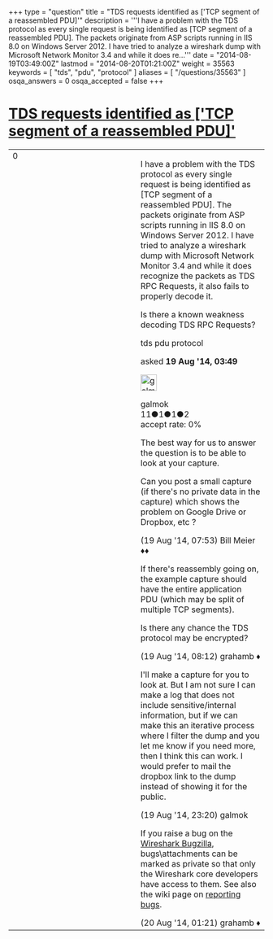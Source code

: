 +++
type = "question"
title = "TDS requests identified as [&#x27;TCP segment of a reassembled PDU]&#x27;"
description = '''I have a problem with the TDS protocol as every single request is being identified as [TCP segment of a reassembled PDU]. The packets originate from ASP scripts running in IIS 8.0 on Windows Server 2012. I have tried to analyze a wireshark dump with Microsoft Network Monitor 3.4 and while it does re...'''
date = "2014-08-19T03:49:00Z"
lastmod = "2014-08-20T01:21:00Z"
weight = 35563
keywords = [ "tds", "pdu", "protocol" ]
aliases = [ "/questions/35563" ]
osqa_answers = 0
osqa_accepted = false
+++

<div class="headNormal">

# [TDS requests identified as \['TCP segment of a reassembled PDU\]'](/questions/35563/tds-requests-identified-as-tcp-segment-of-a-reassembled-pdu)

</div>

<div id="main-body">

<div id="askform">

<table id="question-table" style="width:100%;"><colgroup><col style="width: 50%" /><col style="width: 50%" /></colgroup><tbody><tr class="odd"><td style="width: 30px; vertical-align: top"><div class="vote-buttons"><span id="post-35563-upvote" class="ajax-command post-vote up" rel="nofollow" title="I like this post (click again to cancel)"> </span><div id="post-35563-score" class="post-score" title="current number of votes">0</div><span id="post-35563-downvote" class="ajax-command post-vote down" rel="nofollow" title="I dont like this post (click again to cancel)"> </span> <span id="favorite-mark" class="ajax-command favorite-mark" rel="nofollow" title="mark/unmark this question as favorite (click again to cancel)"> </span><div id="favorite-count" class="favorite-count"></div></div></td><td><div id="item-right"><div class="question-body"><p>I have a problem with the TDS protocol as every single request is being identified as [TCP segment of a reassembled PDU]. The packets originate from ASP scripts running in IIS 8.0 on Windows Server 2012. I have tried to analyze a wireshark dump with Microsoft Network Monitor 3.4 and while it does recognize the packets as TDS RPC Requests, it also fails to properly decode it.</p><p>Is there a known weakness decoding TDS RPC Requests?</p></div><div id="question-tags" class="tags-container tags"><span class="post-tag tag-link-tds" rel="tag" title="see questions tagged &#39;tds&#39;">tds</span> <span class="post-tag tag-link-pdu" rel="tag" title="see questions tagged &#39;pdu&#39;">pdu</span> <span class="post-tag tag-link-protocol" rel="tag" title="see questions tagged &#39;protocol&#39;">protocol</span></div><div id="question-controls" class="post-controls"></div><div class="post-update-info-container"><div class="post-update-info post-update-info-user"><p>asked <strong>19 Aug '14, 03:49</strong></p><img src="https://secure.gravatar.com/avatar/b796380fa7643d02e9caeedce9d63427?s=32&amp;d=identicon&amp;r=g" class="gravatar" width="32" height="32" alt="galmok&#39;s gravatar image" /><p><span>galmok</span><br />
<span class="score" title="11 reputation points">11</span><span title="1 badges"><span class="badge1">●</span><span class="badgecount">1</span></span><span title="1 badges"><span class="silver">●</span><span class="badgecount">1</span></span><span title="2 badges"><span class="bronze">●</span><span class="badgecount">2</span></span><br />
<span class="accept_rate" title="Rate of the user&#39;s accepted answers">accept rate:</span> <span title="galmok has no accepted answers">0%</span></p></div></div><div id="comments-container-35563" class="comments-container"><span id="35579"></span><div id="comment-35579" class="comment"><div id="post-35579-score" class="comment-score"></div><div class="comment-text"><p>The best way for us to answer the question is to be able to look at your capture.</p><p>Can you post a small capture (if there's no private data in the capture) which shows the problem on Google Drive or Dropbox, etc ?</p></div><div id="comment-35579-info" class="comment-info"><span class="comment-age">(19 Aug '14, 07:53)</span> <span class="comment-user userinfo">Bill Meier ♦♦</span></div></div><span id="35580"></span><div id="comment-35580" class="comment"><div id="post-35580-score" class="comment-score"></div><div class="comment-text"><p>If there's reassembly going on, the example capture should have the entire application PDU (which may be split of multiple TCP segments).</p><p>Is there any chance the TDS protocol may be encrypted?</p></div><div id="comment-35580-info" class="comment-info"><span class="comment-age">(19 Aug '14, 08:12)</span> <span class="comment-user userinfo">grahamb ♦</span></div></div><span id="35603"></span><div id="comment-35603" class="comment"><div id="post-35603-score" class="comment-score"></div><div class="comment-text"><p>I'll make a capture for you to look at. But I am not sure I can make a log that does not include sensitive/internal information, but if we can make this an iterative process where I filter the dump and you let me know if you need more, then I think this can work. I would prefer to mail the dropbox link to the dump instead of showing it for the public.</p></div><div id="comment-35603-info" class="comment-info"><span class="comment-age">(19 Aug '14, 23:20)</span> <span class="comment-user userinfo">galmok</span></div></div><span id="35604"></span><div id="comment-35604" class="comment"><div id="post-35604-score" class="comment-score"></div><div class="comment-text"><p>If you raise a bug on the <a href="https://bugs.wireshark.org/bugzilla/">Wireshark Bugzilla</a>, bugs\attachments can be marked as private so that only the Wireshark core developers have access to them. See also the wiki page on <a href="http://wiki.wireshark.org/ReportingBugs">reporting bugs</a>.</p></div><div id="comment-35604-info" class="comment-info"><span class="comment-age">(20 Aug '14, 01:21)</span> <span class="comment-user userinfo">grahamb ♦</span></div></div></div><div id="comment-tools-35563" class="comment-tools"></div><div class="clear"></div><div id="comment-35563-form-container" class="comment-form-container"></div><div class="clear"></div></div></td></tr></tbody></table>

</div>

</div>

